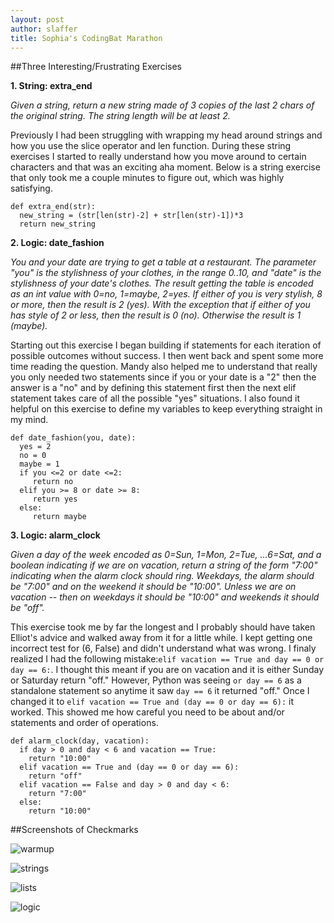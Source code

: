 ```yaml
---
layout: post
author: slaffer
title: Sophia's CodingBat Marathon
---
```


##Three Interesting/Frustrating Exercises

**1. String: extra_end**

*Given a string, return a new string made of 3 copies of the last 2 chars of the original string. The string length will be at least 2.*

Previously I had been struggling with wrapping my head around strings and how you use the slice operator and len function. During these string exercises I started to really understand how you move around to certain characters and that was an exciting aha moment. Below is a string exercise that only took me a couple minutes to figure out, which was highly satisfying. 

```
def extra_end(str):
  new_string = (str[len(str)-2] + str[len(str)-1])*3
  return new_string
```

**2. Logic: date_fashion**

*You and your date are trying to get a table at a restaurant. The parameter "you" is the stylishness of your clothes, in the range 0..10, and "date" is the stylishness of your date's clothes. The result getting the table is encoded as an int value with 0=no, 1=maybe, 2=yes. If either of you is very stylish, 8 or more, then the result is 2 (yes). With the exception that if either of you has style of 2 or less, then the result is 0 (no). Otherwise the result is 1 (maybe).*

Starting out this exercise I began building if statements for each iteration of possible outcomes without success. I then went back and spent some more time reading the question. Mandy also helped me to understand that really you only needed two statements since if you or your date is a "2" then the answer is a "no" and by defining this statement first then the next elif statement takes care of all the possible "yes" situations. I also found it helpful on this exercise to define my variables to keep everything straight in my mind. 

```
def date_fashion(you, date):
  yes = 2
  no = 0
  maybe = 1
  if you <=2 or date <=2:
     return no
  elif you >= 8 or date >= 8:
     return yes
  else:
     return maybe
```

**3. Logic: alarm_clock**

*Given a day of the week encoded as 0=Sun, 1=Mon, 2=Tue, ...6=Sat, and a boolean indicating if we are on vacation, return a string of the form "7:00" indicating when the alarm clock should ring. Weekdays, the alarm should be "7:00" and on the weekend it should be "10:00". Unless we are on vacation -- then on weekdays it should be "10:00" and weekends it should be "off".*

This exercise took me by far the longest and I probably should have taken Elliot's advice and walked away from it for a little while. I kept getting one incorrect test for (6, False) and didn't understand what was wrong. I finaly realized I had the following mistake:```elif vacation == True and day == 0 or day == 6:```. I thought this meant if you are on vacation and it is either Sunday or Saturday return "off." However, Python was seeing ```or day == 6``` as a standalone statement so anytime it saw ```day == 6``` it returned "off." Once I changed it to ```elif vacation == True and (day == 0 or day == 6):``` it worked. This showed me how careful you need to be about and/or statements and order of operations.

```
def alarm_clock(day, vacation):
  if day > 0 and day < 6 and vacation == True:
    return "10:00"
  elif vacation == True and (day == 0 or day == 6):
    return "off"
  elif vacation == False and day > 0 and day < 6:
    return "7:00"
  else:
    return "10:00"
```


##Screenshots of Checkmarks

![warmup](http://i.imgur.com/F4xFByW.png)

![strings](http://i.imgur.com/YS9OCXI.png)

![lists](http://i.imgur.com/UvDIhi5.png)

![logic](http://i.imgur.com/YN6ZIeZ.png)

